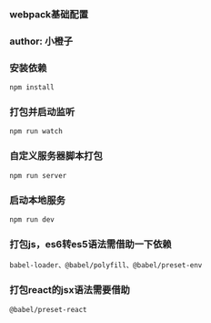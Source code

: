 ### webpack基础配置

### author: 小橙子

### 安装依赖
```
npm install
```

### 打包并启动监听
```
npm run watch
```

### 自定义服务器脚本打包
```
npm run server
```

### 启动本地服务
```
npm run dev
```

### 打包js，es6转es5语法需借助一下依赖
```
babel-loader、@babel/polyfill、@babel/preset-env
```

### 打包react的jsx语法需要借助
```
@babel/preset-react
```

